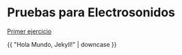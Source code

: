 ---
---

# Pruebas para Electrosonidos

[Primer ejercicio](ejercicio/ejercicio.md) 

{{ "Hola Mundo, Jekyll!" | downcase }}
